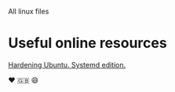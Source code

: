 All linux files

# Useful online resources

[Hardening Ubuntu. Systemd edition.](https://github.com/konstruktoid/hardening)

:heart: :uk: :smile:
